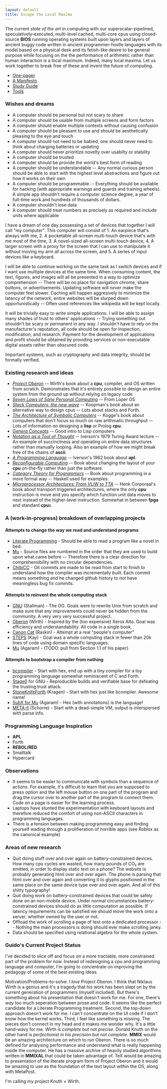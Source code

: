 ```yaml
---
layout: default
title: Escape the Local Maxima
---
```


The current *state of the art* in computing with our superscalar-pipelined, speculatively-executed, multi-level cached, multi-core cpus using closed-source **BIOS** running operating systems built upon layers and layers of ancient buggy code written in ancient programmer-hostle languages with its model based on a physical desk and its fetish-like desire to be general purpose while focusing on the the performance of arithmetic rather than human interaction is a local maximum. Indeed, many local maxima. Let us work together to break free of these and invent the future of computing.

* [One-pager](one-pager)
* [A Manifesto](day_two_manifesto)
* [Study Guide](study)
* [Tools](tools)

### Wishes and dreams

* A computer should be personal but not scary to share
* A computer should be usable from multiple screens and form factors
* A computer should enable multiple contexts without causing confusion
* A computer should be pleasant to use and should be aesthetically pleasing to the eye and touch
* A computer should not need to be babied, one should never need to think about charging batteries or updating
* A computer should never prioritize novelty over usabilty or stability
* A computer should be trusted
* A computer should be provide the world's best form of reading
* A computer should be understandable -- Any normal curious person should be able to start with the highest level abstractions and figure out how it works on their own
* A computer should be programmable -- Everything should be available
  for hacking (with appropriate warnings and guards and training
  wheels). A simple app shouldn't require a computer science degree, a
  year of full-time work and hundreds of thousands of dollars.
* A computer shouldn't lose data
* A computer should treat numbers as precisely as required and include units where applicable

I have a dream of one day possessing a set of devices that together I will call "my computer". This computer will consist of 1. An earpiece that's always with me, 2. A pocketable all-screen multi-touch device that's with me most of the time, 3. A novel-sized all-screen multi-touch device, 4. A larger screen with a proxy for the screen that I can use to manipulate it without moving my arm all across the screen, and 5. A series of input devices like a keyboard.

I will be able to continue working on the same task as I switch devices and if I want use multiple devices at the same time. When consuming content, the text, figures, and images will all be presented in a way to optimize comprehension -- There will be no place for navigation chrome, share buttons, or advertisements. Updating software will *never* make the computer feel slower. Caching will happen aggresively to minimize the latency of the network, entire websites will be slurped down opportunistically -- Often used references like wikipedia will be kept locally.

It will be trivially easy to write simple applications. I will be able to assign many shades of trust to others' applications -- Trying something out shouldn't be scary or permanent in any way. I shouldn't have to rely on the manufacturer's reputation, all code should be open for inspection, modification, and research. Payment for the development of applications and profit should be obtained by providing services or non-executable digital assets rather than obscured code.

Important systems, such as cryptography and data integrity, should be formally verified.

### Existing research and ideas

* [*Project Oberon*](http://www.projectoberon.com) -- Wirth's book about a **cpu**, compiler, and OS written from scratch. Demonstrates that it's entirely possible to design an entire system from the ground up without relying on legacy code.
* [*Seven Laws of Sane Personal Computing*](http://www.loper-os.org/?p=284) -- From Loper OS
* [*Stack Computers: the new wave*](https://users.ece.cmu.edu/~koopman/stack_computers/index.html) -- Koopman's book about an alternative way to design cpus -- Lots about stacks and Forth.
* [*The Architecture of Symbolic Computers*](https://www.amazon.com/Architecture-Computers-Mcgraw-Hill-Supercomputing-Processing/dp/0070355967/) -- Kogge's book about computers that don't focus so much on raw arithmatic throughput -- Lots of information on designing a **lisp** or Prolog **cpu**.
* [*Genera Concepts*](http://bitsavers.trailing-edge.com/pdf/symbolics/software/genera_8/Genera_Concepts.pdf) -- Good intro to Lisp computers
* [*Notation as a Tool of Thought*](http://www.eecg.toronto.edu/~jzhu/csc326/readings/iverson.pdf) -- Iverson's 1979 Turing Award lecture -- An example of succinctness and operating on entire data structures rather than manually looping. Also an example of how we might break free of the chains of **ascii**.
* [*A Programming Language*](http://www.softwarepreservation.org/projects/apl/Books/APROGRAMMING%20LANGUAGE) -- Iverson's 1962 book about **apl**.
* [*Reconfigurable Computing*](https://www.amazon.com/Reconfigurable-Computing-Practice-FPGA-Based-Computation/dp/0123705223) -- Book about changing the layout of your **cpu** on-the-fly rather than just the software. 
* [*Category Theory for Programmers*](https://github.com/hmemcpy/milewski-ctfp-pdf) -- Book about programming in a more formal way -- Haskell used for examples.
* [*Microprocessor Architectures: From VLIW to TTA*](https://www.wiley.com/en-us/Microprocessor+Architectures%3A+From+VLIW+to+TTA-p-9780471971573) -- Henk Corporaal's book about transport triggered architectures, where the only **cpu** instruction is move and you specify which function unit data moves to next instead of the higher-level instruction. Somewhat in between **fpga** and standard **cpu**s.

### A (work-in-progress) breakdown of overlapping projects

#### Attempts to change the way we read and understand programs

* [Literate Programming](https://en.wikipedia.org/wiki/Literate_programming) - Should be able to read a program like a novel in bed.
* [Mu](https://github.com/akkartik/mu) - Source files are numbered in the order that they are used to build upon what came before -- Therefore there is a clear direction for comprehensibility with no circular dependencies.
* [ChibiCC](https://github.com/rui314/chibicc) - Git commits are made to be read from start to finish to understand how the compiler was incrementally built. Each commit means something and he changed github history to not have meaningless bug fix commits.
    
#### Attempts to reinvent the whole computing stack   

* [GNU](https://en.wikipedia.org/wiki/GNU_Project) (Stallman) - The OG. Goals were to rewrite Unix from scratch and make sure that any improvements could never be hidden from the community. A very very very successful project.
* [Oberon](https://en.wikipedia.org/wiki/Oberon_(operating_system)) (Wirth) - Inspired by the (too expensive) Xerox Alto. Goal was efficiency and understandability. All code in a single book.
* [Canon Cat](https://en.wikipedia.org/wiki/Canon_Cat) (Raskin) - Attempt at a real "people's computer"
* [STEPS](http://www.vpri.org/pdf/tr2012001_steps.pdf) (Kay) - Goal was a whole computing stack in fewer than 20k lines of code using domain specific languages.
* [Mu](https://github.com/akkartik/mu) (Agaram) - (TODO: pull from Section 1.1 of his paper)
    
#### Attempts to bootstrap a compiler from nothing

* [bcompiler](https://github.com/certik/bcompiler) - Start with hex, end up with a tiny compiler for a toy programming language somewhat reminiscent of C and Forth.
* [Stage0](https://github.com/oriansj/stage0) for GNU - Reproducible builds and verifiable base for defeating the trusting trust attack.
* [StoneKnifeForth](https://github.com/kragen/stoneknifeforth) (Kragen) - Start with hex just like bcompiler. Awesome name!
* [SubX for Mu](https://github.com/akkartik/mu) (Agaram) - Hex (with annotations) is the language!
* [META-II](https://en.wikipedia.org/wiki/META_II) (Schorre) - Start with a dead-simple VM, output is interspersed with parse info.

### Programming Language Inspiration

* **APL**
* Forth
* **REBOL/RED**
* Smalltalk
* Hypercard

### Observations

* It seems to be easier to communicate with symbols than a sequence of actions. For example, it's difficult to learn that you are supposed to press option and the left mouse button on one part of the program and drag the cursor over to another part of the program to connect them. Code on a page is easier for the learning process.
* Laptops have stunted the experimentation with keyboard layouts and therefore reduced the comfort of using non-ASCII characters in programming languages.
* There is a tension between making programming easy and finding yourself wading through a prolifieration of horrible apps (see Roblox as the canonical example)

### Areas of new research

* Quit doing stuff over and over again on battery-constrained devices. How many cpu cycles are wasted, how many pounds of CO₂ are emitted, in order to display static text on a phone? The website is probably generating html over and over again. The phone is parsing that html over and over again and converting it to glyphs positioned in the same place on the same device type over and over again. And all of this shitty typography!
* Quit doing work on battery-constrained devices that could be safely done on an non-mobile device. Under normal circumstances battery-constrained devices should do as little computation as possible. If latency requirements can be satisfied we should move the work onto a server, whether owned by the user or not.
* Offload the work of scrolling a page of text onto a dedicated processor -- Nothing the main processors is doing should ever make scrolling janky.
* Data should be specified using relational algebra for the whole system.

### Guido's Current Project Status

I've decided to slice off and focus on a more tractable, more
constrained part of the problem for now. Instead of redesigning a cpu
and programming language and computer, I'm going to concentrate on
improving the pedagogy of some of the best existing ideas.

Motivation/Problems-to-solve: I *love* Project Oberon. I think that
Niklaus Wirth is a genius and it's a tragedy that his work has been
slept on by the current generation of programmers (myself included).
But there's something about his presentation that doesn't work for me.
For one, there's *way* too much seperation between prose and code. It
seems like the perfect candidate for a Literate Programming treatment.
Second, the top-down approach doesn't work for me. I can't concentrate
on the UI code if I don't know how the kernel works. Third, I feel
like something is missing. The pieces don't connect in my head and it
makes me wonder why. It's a little hand-wavy for me. Wirth is
*complete* but not *precise*. Donald Knuth on the other hand is
*perfectionist in his precision* but not *complete*. **MMIX** would be
an amazing architecture on which to run Oberon. There is so much
defined for analysing performance and understand what is really
happening inside the computer. He has a massive archive of heavily
studied algorithms written in **MMIXAL** that could be taken advantage
of. TeX would be amazing to presentation of the literate program form
of Project Oberon and it would be amazing to use as the foundation
of the text layout within the OS, along with MetaPost.

I'm calling my project Knuth × Wirth.
